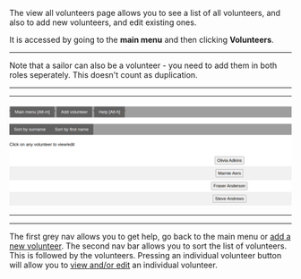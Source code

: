 The view all volunteers page allows you to see a list of all volunteers, and also to add new volunteers, and edit existing ones. 

It is accessed by going to the **main menu** and then clicking **Volunteers**.
___

Note that a sailor can also be a volunteer - you need to add them in both roles seperately. This doesn't count as duplication.

***
***
![view_all_volunteesr.png](/static/view_all_volunteesr.png)
***
***

The first grey nav allows you to get help, go back to the main menu or [add a new volunteer](add_new_volunteer_help.md). The second nav bar allows you to sort the list of volunteers. This is followed by the volunteers. Pressing an individual volunteer button will allow you to [view and/or edit](view_individual_volunteer_help.md) an individual volunteer.
